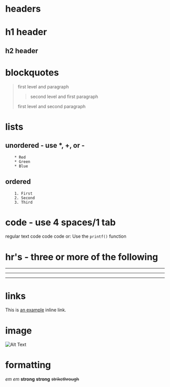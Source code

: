 # headers

# h1 header

## h2 header

# blockquotes

> first level and paragraph
>
> > second level and first paragraph
>
> first level and second paragraph

# lists

## unordered - use \*, +, or -

        * Red
        * Green
        * Blue

## ordered

        1. First
        2. Second
        3. Third

# code - use 4 spaces/1 tab

regular text
code code code
or:
Use the `printf()` function

# hr's - three or more of the following

---

---

---

# links

This is [an example](http://example.com "Title") inline link.

# image

![Alt Text](/path/to/file.png)

# formatting

_em_ _em_
**strong** **strong**
~~strikethrough~~
